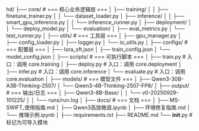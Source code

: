hd/
├── core/                      # === 核心业务逻辑层 ===
│   ├── training/
│   │   ├── finetune_trainer.py
│   │   └── dataset_loader.py
│   ├── inference/
│   │   ├── smart_gpu_inference.py
│   │   └── inference_runner.py
│   ├── deployment/
│   │   └── deploy_model.py
│   └── evaluation/
│       ├── eval_metrics.py
│       └── test_runner.py
│
├── utils/                     # === 工具层 ===
│   ├── gpu_manager.py
│   ├── config_loader.py
│   ├── logger.py
│   └── io_utils.py
│
├── configs/                   # === 配置层 ===
│   ├── lora_sft.json
│   ├── train_config.json
│   └── model_config.json
│
├── scripts/                   # === 可执行脚本 ===
│   ├── train.py               # 入口：调用 core.training
│   ├── deploy.py              # 入口：调用 core.deployment
│   ├── infer.py               # 入口：调用 core.inference
│   └── evaluate.py            # 入口：调用 core.evaluation
│
├── models/                    # === 模型文件 ===
│   ├── Qwen3-30B-A3B-Thinking-2507/
│   └── Qwen3-4B-Thinking-2507-FP8/
│
├── output/                    # === 输出/日志 ===
│   ├── Qwen3-8B-Base/
│   │   └── v0-20250929-101225/
│   │       └── runs/run.log
│
├── docs/                      # === 文档 ===
│   ├── MS-SWIFT_使用指南.md
│   ├── Qwen3高效微调.ipynb
│   ├── 环境修复指南.md
│   └── 推理示例.ipynb
│
├── requirements.txt
├── README.md
└── __init__.py                # 标记为可导入模块
